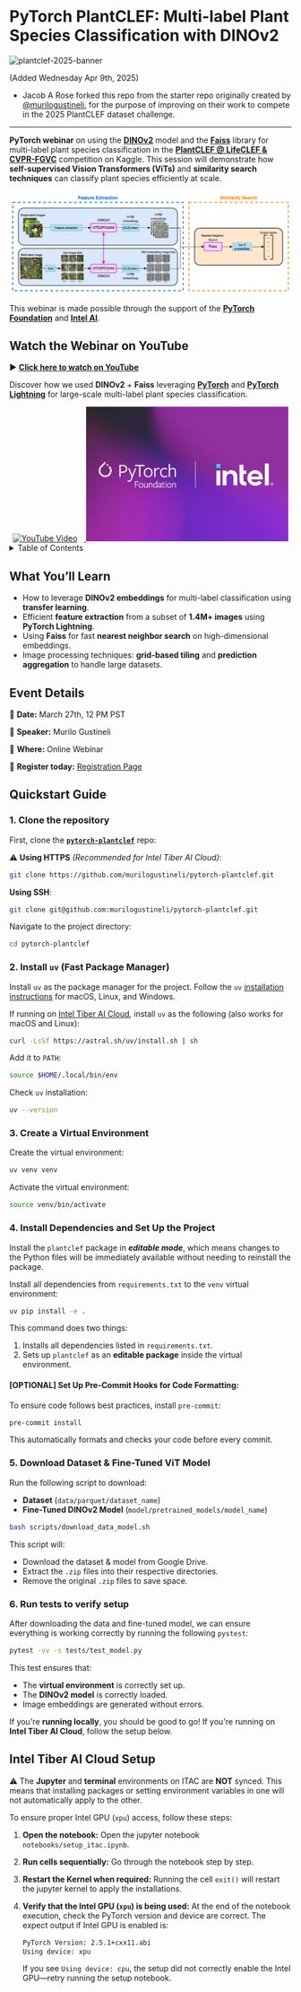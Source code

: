 # PyTorch PlantCLEF: Multi-label Plant Species Classification with DINOv2

![plantclef-2025-banner](https://www.imageclef.org/system/files/new_banner_plantclef2025.png)

(Added Wednesday Apr 9th, 2025)
* Jacob A Rose forked this repo from the starter repo originally created by [@murilogustineli](https://github.com/murilogustineli), for the purpose of improving on their work to compete in the 2025 PlantCLEF dataset challenge.


------

**PyTorch webinar** on using the **[DINOv2](https://dinov2.metademolab.com/)** model and the **[Faiss](https://ai.meta.com/tools/faiss/)** library for multi-label plant species classification in the [**PlantCLEF @ LifeCLEF & CVPR-FGVC**](https://www.kaggle.com/competitions/plantclef-2025) competition on Kaggle.
This session will demonstrate how **self-supervised Vision Transformers (ViTs)** and **similarity search techniques** can classify plant species efficiently at scale.

![diagram](./images/pytorch-webinar-diagram.png)

This webinar is made possible through the support of the [**PyTorch Foundation**](https://pytorch.org/foundation) and [**Intel AI**](https://www.intel.la/content/www/xl/es/artificial-intelligence/overview1.html).

## Watch the Webinar on YouTube

▶️ [**Click here to watch on YouTube**](https://www.youtube.com/watch?v=rxVg3yrc51s)

Discover how we used **DINOv2** + **Faiss** leveraging **[PyTorch](https://pytorch.org/)** and **[PyTorch Lightning](https://lightning.ai/docs/pytorch/stable/)** for large-scale multi-label plant species classification.

<div align="center">
  <a href="https://www.youtube.com/watch?v=rxVg3yrc51s"> <img src="https://img.youtube.com/vi/rxVg3yrc51s/maxresdefault.jpg" alt="YouTube Video" height="240px" style="margin-right: 12px;">
  </a> <img src="./images/intel-pytorch-foundation.jpg" alt="PyTorch Foundation | Intel" height="240px">
</div>

<!-- TABLE OF CONTENTS -->
<details>
  <summary>Table of Contents</summary>
  <ol>
    <li><a href="#what-youll-learn">What You'll Learn</a></li>
    <li><a href="#event-details">Event Details</a></li>
    <li>
      <a href="#quickstart-guide">Quickstart Guide</a>
      <ul>
        <li><a href="#1-clone-the-repository">1. Clone the repository</a></li>
        <li><a href="#2-install-uv-fast-package-manager">2. Install uv (Fast Package Manager)</a></li>
        <li><a href="#3-create-a-virtual-environment">3. Create a Virtual Environment</a></li>
        <li><a href="#4-install-dependencies-and-set-up-the-project">4. Install Dependencies and Set Up the Project</a></li>
        <li><a href="#5-download-dataset-&-fine-tuned-vit-model">5. Download Dataset & Fine-Tuned ViT Model</a></li>
        <li><a href="#6-run-tests-to-verify-setup">6. Run tests to verify setup</a></li>
      </ul>
    </li>
    <li><a href="#intel-tiber-ai-cloud-setup">Intel Tiber AI Cloud Setup</a></li>
  </ol>
</details>

## What You’ll Learn

- How to leverage **DINOv2 embeddings** for multi-label classification using **transfer learning**.
- Efficient **feature extraction** from a subset of **1.4M+ images** using **PyTorch Lightning**.
- Using **Faiss** for fast **nearest neighbor search** on high-dimensional embeddings.
- Image processing techniques: **grid-based tiling** and **prediction aggregation** to handle large datasets.

## Event Details

📅 **Date:** March 27th, 12 PM PST

🎤 **Speaker:** Murilo Gustineli

📍 **Where:** Online Webinar

👋 **Register today:** [Registration Page](https://hubs.la/Q03bRFQb0)

## Quickstart Guide

### 1. Clone the repository

First, clone the [**`pytorch-plantclef`**](https://github.com/murilogustineli/pytorch-plantclef) repo:

⚠️ **Using HTTPS** _(Recommended for Intel Tiber AI Cloud)_:

```bash
git clone https://github.com/murilogustineli/pytorch-plantclef.git
```

**Using SSH**:

```bash
git clone git@github.com:murilogustineli/pytorch-plantclef.git
```

Navigate to the project directory:

```bash
cd pytorch-plantclef
```

### 2. Install `uv` (Fast Package Manager)

Install `uv` as the package manager for the project. Follow the `uv` [installation instructions](https://docs.astral.sh/uv/getting-started/installation/) for macOS, Linux, and Windows.

If running on [Intel Tiber AI Cloud](https://ai.cloud.intel.com/), install `uv` as the following (also works for macOS and Linux):

```bash
curl -LsSf https://astral.sh/uv/install.sh | sh
```

Add it to `PATH`:

```bash
source $HOME/.local/bin/env
```

Check `uv` installation:

```bash
uv --version
```

### 3. Create a Virtual Environment

Create the virtual environment:

```bash
uv venv venv
```

Activate the virtual environment:

```bash
source venv/bin/activate
```

### 4. Install Dependencies and Set Up the Project

Install the `plantclef` package in **_editable mode_**, which means changes to the Python files will be immediately available without needing to reinstall the package.

Install all dependencies from `requirements.txt` to the `venv` virtual environment:

```bash
uv pip install -e .
```

This command does two things:

1. Installs all dependencies listed in `requirements.txt`.
2. Sets up `plantclef` as an **editable package** inside the virtual environment.

#### **[OPTIONAL] Set Up Pre-Commit Hooks for Code Formatting:**

To ensure code follows best practices, install `pre-commit`:

```bash
pre-commit install
```

This automatically formats and checks your code before every commit.

### 5. Download Dataset & Fine-Tuned ViT Model

Run the following script to download:

- **Dataset** (`data/parquet/dataset_name`)
- **Fine-Tuned DINOv2 Model** (`model/pretrained_models/model_name`)

```bash
bash scripts/download_data_model.sh
```

This script will:

- Download the dataset & model from Google Drive.
- Extract the `.zip` files into their respective directories.
- Remove the original `.zip` files to save space.

### 6. Run tests to verify setup

After downloading the data and fine-tuned model, we can ensure everything is working correctly by running the following `pystest`:

```bash
pytest -vv -s tests/test_model.py
```

This test ensures that:

- The **virtual environment** is correctly set up.
- The **DINOv2 model** is correctly loaded.
- Image embeddings are generated without errors.

If you're **running locally**, you should be good to go! If you're running on **Intel Tiber AI Cloud**, follow the setup below.

## Intel Tiber AI Cloud Setup

⚠️ The **Jupyter** and **terminal** environments on ITAC are **NOT** synced. This means that installing packages or setting environment variables in one will not automatically apply to the other.

To ensure proper Intel GPU (`xpu`) access, follow these steps:

1. **Open the notebook:** Open the jupyter notebook `notebooks/setup_itac.ipynb`.
2. **Run cells sequentially:** Go through the notebook step by step.
3. **Restart the Kernel when required:** Running the cell `exit()` will restart the jupyter kernel to apply the installations.
4. **Verify that the Intel GPU (`xpu`) is being used:** At the end of the notebook execution, check the PyTorch version and device are correct. The expect output if Intel GPU is enabled is:

   ```
   PyTorch Version: 2.5.1+cxx11.abi
   Using device: xpu
   ```

   If you see `Using device: cpu`, the setup did not correctly enable the Intel GPU—retry running the setup notebook.
